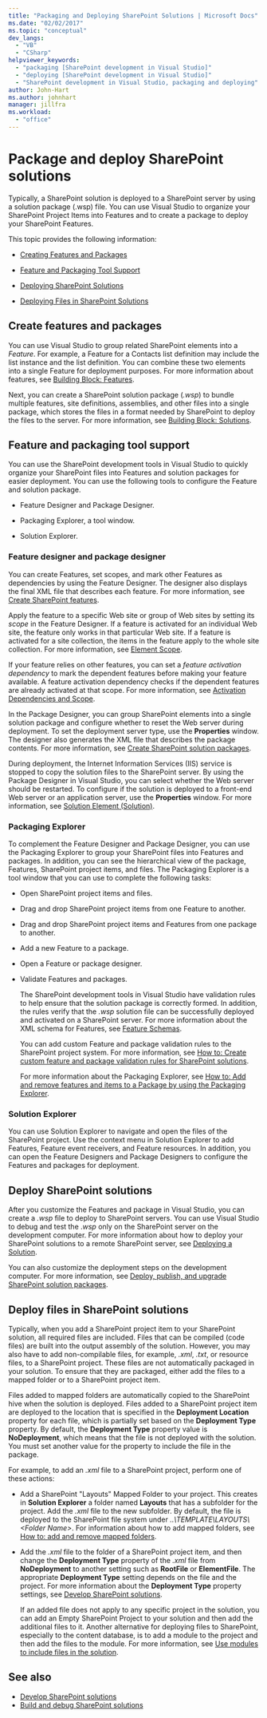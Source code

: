 ```yaml
---
title: "Packaging and Deploying SharePoint Solutions | Microsoft Docs"
ms.date: "02/02/2017"
ms.topic: "conceptual"
dev_langs:
  - "VB"
  - "CSharp"
helpviewer_keywords:
  - "packaging [SharePoint development in Visual Studio]"
  - "deploying [SharePoint development in Visual Studio]"
  - "SharePoint development in Visual Studio, packaging and deploying"
author: John-Hart
ms.author: johnhart
manager: jillfra
ms.workload:
  - "office"
---
```

# Package and deploy SharePoint solutions
  Typically, a SharePoint solution is deployed to a SharePoint server by using a solution package (.wsp) file. You can use Visual Studio to organize your SharePoint Project Items into Features and to create a package to deploy your SharePoint Features.

 This topic provides the following information:

-   [Creating Features and Packages](#create-features-and-packages)

-   [Feature and Packaging Tool Support](#feature-and-packaging-tool-support)

-   [Deploying SharePoint Solutions](#deploy-sharepoint-solutions)

-   [Deploying Files in SharePoint Solutions](#deploy-sharepoint-solutionsFiles)

## Create features and packages
 You can use Visual Studio to group related SharePoint elements into a *Feature*. For example, a Feature for a Contacts list definition may include the list instance and the list definition. You can combine these two elements into a single Feature for deployment purposes. For more information about features, see [Building Block: Features](http://go.microsoft.com/fwlink/?LinkID=169183).

 Next, you can create a SharePoint solution package (*.wsp*) to bundle multiple features, site definitions, assemblies, and other files into a single package, which stores the files in a format needed by SharePoint to deploy the files to the server. For more information, see [Building Block: Solutions](http://go.microsoft.com/fwlink/?LinkID=169186).

## Feature and packaging tool support
 You can use the SharePoint development tools in Visual Studio to quickly organize your SharePoint files into Features and solution packages for easier deployment. You can use the following tools to configure the Feature and solution package.

-   Feature Designer and Package Designer.

-   Packaging Explorer, a tool window.

-   Solution Explorer.

### Feature designer and package designer
 You can create Features, set scopes, and mark other Features as dependencies by using the Feature Designer. The designer also displays the final XML file that describes each feature. For more information, see [Create SharePoint features](../sharepoint/creating-sharepoint-features.md).

 Apply the feature to a specific Web site or group of Web sites by setting its *scope* in the Feature Designer. If a feature is activated for an individual Web site, the feature only works in that particular Web site. If a feature is activated for a site collection, the items in the feature apply to the whole site collection. For more information, see [Element Scope](http://go.microsoft.com/fwlink/?LinkID=169189).

 If your feature relies on other features, you can set a *feature activation dependency* to mark the dependent features before making your feature available. A feature activation dependency checks if the dependent features are already activated at that scope. For more information, see [Activation Dependencies and Scope](http://go.microsoft.com/fwlink/?LinkID=169190).

 In the Package Designer, you can group SharePoint elements into a single solution package and configure whether to reset the Web server during deployment. To set the deployment server type, use the **Properties** window. The designer also generates the XML file that describes the package contents. For more information, see [Create SharePoint solution packages](../sharepoint/creating-sharepoint-solution-packages.md).

 During deployment, the Internet Information Services (IIS) service is stopped to copy the solution files to the SharePoint server. By using the Package Designer in Visual Studio, you can select whether the Web server should be restarted. To configure if the solution is deployed to a front-end Web server or an application server, use the **Properties** window. For more information, see [Solution Element (Solution)](http://go.microsoft.com/fwlink/?LinkID=169191).

### Packaging Explorer
 To complement the Feature Designer and Package Designer, you can use the Packaging Explorer to group your SharePoint files into Features and packages. In addition, you can see the hierarchical view of the package, Features, SharePoint project items, and files. The Packaging Explorer is a tool window that you can use to complete the following tasks:

- Open SharePoint project items and files.

- Drag and drop SharePoint project items from one Feature to another.

- Drag and drop SharePoint project items and Features from one package to another.

- Add a new Feature to a package.

- Open a Feature or package designer.

- Validate Features and packages.

  The SharePoint development tools in Visual Studio have validation rules to help ensure that the solution package is correctly formed. In addition, the rules verify that the *.wsp* solution file can be successfully deployed and activated on a SharePoint server. For more information about the XML schema for Features, see [Feature Schemas](http://go.microsoft.com/fwlink/?LinkID=169192).

  You can add custom Feature and package validation rules to the SharePoint project system. For more information, see [How to: Create custom feature and package validation rules for SharePoint solutions](../sharepoint/how-to-create-custom-feature-and-package-validation-rules-for-sharepoint-solutions.md).

  For more information about the Packaging Explorer, see [How to: Add and remove features and items to a Package by using the Packaging Explorer](../sharepoint/how-to-add-and-remove-features-and-items-to-a-package-by-using-the-packaging-explorer.md).

### Solution Explorer
 You can use Solution Explorer to navigate and open the files of the SharePoint project. Use the context menu in Solution Explorer to add Features, Feature event receivers, and Feature resources. In addition, you can open the Feature Designers and Package Designers to configure the Features and packages for deployment.

## Deploy SharePoint solutions
 After you customize the Features and package in Visual Studio, you can create a *.wsp* file to deploy to SharePoint servers. You can use Visual Studio to debug and test the .*wsp* only on the SharePoint server on the development computer. For more information about how to deploy your SharePoint solutions to a remote SharePoint server, see [Deploying a Solution](http://go.microsoft.com/fwlink/?LinkID=169194).

 You can also customize the deployment steps on the development computer. For more information, see [Deploy, publish, and upgrade SharePoint solution packages](../sharepoint/deploying-publishing-and-upgrading-sharepoint-solution-packages.md).

## Deploy files in SharePoint solutions
 Typically, when you add a SharePoint project item to your SharePoint solution, all required files are included. Files that can be compiled (code files) are built into the output assembly of the solution. However, you may also have to add non-compilable files, for example, *.xml*, *.txt*, or resource files, to a SharePoint project. These files are not automatically packaged in your solution. To ensure that they are packaged, either add the files to a mapped folder or to a SharePoint project item.

 Files added to mapped folders are automatically copied to the SharePoint hive when the solution is deployed. Files added to a SharePoint project item are deployed to the location that is specified in the **Deployment Location** property for each file, which is partially set based on the **Deployment Type** property. By default, the **Deployment Type** property value is **NoDeployment**, which means that the file is not deployed with the solution. You must set another value for the property to include the file in the package.

 For example, to add an *.xml* file to a SharePoint project, perform one of these actions:

- Add a SharePoint "Layouts" Mapped Folder to your project. This creates in **Solution Explorer** a folder named **Layouts** that has a subfolder for the project. Add the *.xml* file to the new subfolder. By default, the file is deployed to the SharePoint file system under *..\TEMPLATE\LAYOUTS\\\<Folder Name>*. For information about how to add mapped folders, see [How to: add and remove mapped folders](../sharepoint/how-to-add-and-remove-mapped-folders.md).

- Add the *.xml* file to the folder of a SharePoint project item, and then change the **Deployment Type** property of the *.xml* file from **NoDeployment** to another setting such as **RootFile** or **ElementFile**. The appropriate **Deployment Type** setting depends on the file and the project. For more information about the **Deployment Type** property settings, see [Develop SharePoint solutions](../sharepoint/developing-sharepoint-solutions.md).

  If an added file does not apply to any specific project in the solution, you can add an Empty SharePoint Project to your solution and then add the additional files to it. Another alternative for deploying files to SharePoint, especially to the content database, is to add a module to the project and then add the files to the module. For more information, see [Use modules to include files in the solution](../sharepoint/using-modules-to-include-files-in-the-solution.md).

## See also
- [Develop SharePoint solutions](../sharepoint/developing-sharepoint-solutions.md)
- [Build and debug SharePoint solutions](../sharepoint/building-and-debugging-sharepoint-solutions.md)
